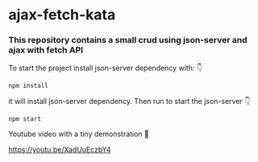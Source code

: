 # ajax-fetch-kata

### This repository contains a small crud using json-server and ajax with fetch API

To start the project install json-server dependency with:  :point_down:

``` node
npm install
```

it will install json-server dependency. Then run to start the json-server :point_down:

``` node
npm start
```

Youtube video with a tiny demonstration :red_circle:

https://youtu.be/XadUuEczbY4
